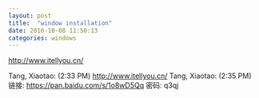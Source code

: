 ```yaml
---
layout: post
title:  "window installation"
date: 2016-10-08 11:50:13
categories: windows
---
```



http://www.itellyou.cn/

Tang, Xiaotao: (2:33 PM)
http://www.itellyou.cn/
Tang, Xiaotao: (2:35 PM)
链接: https://pan.baidu.com/s/1o8wD5Qq 密码: q3qj

